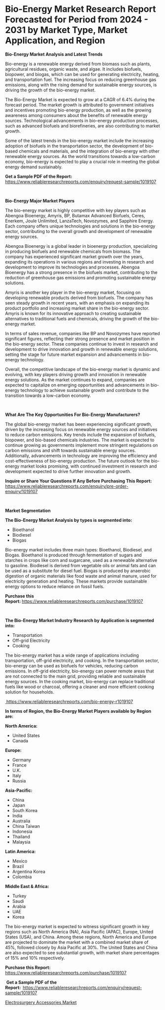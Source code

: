 <p><h1>Bio-Energy Market Research Report Forecasted for Period from 2024 -  2031 by Market Type, Market Application, and Region</h1></p><p><strong>Bio-Energy Market Analysis and Latest Trends</strong></p>
<p><p>Bio-energy is a renewable energy derived from biomass such as plants, agricultural residues, organic waste, and algae. It includes biofuels, biopower, and biogas, which can be used for generating electricity, heating, and transportation fuel. The increasing focus on reducing greenhouse gas emissions, along with the rising demand for sustainable energy sources, is driving the growth of the bio-energy market.</p><p>The Bio-Energy Market is expected to grow at a CAGR of 6.4% during the forecast period. The market growth is attributed to government initiatives and incentives promoting bio-energy production, as well as the growing awareness among consumers about the benefits of renewable energy sources. Technological advancements in bio-energy production processes, such as advanced biofuels and biorefineries, are also contributing to market growth.</p><p>Some of the latest trends in the bio-energy market include the increasing adoption of biofuels in the transportation sector, the development of bio-based chemicals and materials, and the integration of bio-energy with other renewable energy sources. As the world transitions towards a low-carbon economy, bio-energy is expected to play a crucial role in meeting the global energy demand sustainably.</p></p>
<p><strong>Get a Sample PDF of the Report:&nbsp;</strong> <a href="https://www.reliableresearchreports.com/enquiry/request-sample/1019107">https://www.reliableresearchreports.com/enquiry/request-sample/1019107</a></p>
<p>&nbsp;</p>
<p><strong>Bio-Energy Major Market Players</strong></p>
<p><p>The bio-energy market is highly competitive with key players such as Abengoa Bioenergy, Amyris, BP, Butamax Advanced Biofuels, Ceres, Enerkem, Joule Unlimited, LanzaTech, Novozymes, and Sapphire Energy. Each company offers unique technologies and solutions in the bio-energy sector, contributing to the overall growth and development of renewable energy sources.</p><p>Abengoa Bioenergy is a global leader in bioenergy production, specializing in producing biofuels and renewable chemicals from biomass. The company has experienced significant market growth over the years, expanding its operations in various regions and investing in research and development to improve its technologies and processes. Abengoa Bioenergy has a strong presence in the biofuels market, contributing to the reduction of greenhouse gas emissions and promoting sustainable energy solutions.</p><p>Amyris is another key player in the bio-energy market, focusing on developing renewable products derived from biofuels. The company has seen steady growth in recent years, with an emphasis on expanding its product portfolio and increasing market share in the bio-energy sector. Amyris is known for its innovative approach to creating sustainable alternatives to traditional fuels and chemicals, driving the growth of the bio-energy market.</p><p>In terms of sales revenue, companies like BP and Novozymes have reported significant figures, reflecting their strong presence and market position in the bio-energy sector. These companies continue to invest in research and development to drive innovation and growth in renewable energy solutions, setting the stage for future market expansion and advancements in bio-energy technology.</p><p>Overall, the competitive landscape of the bio-energy market is dynamic and evolving, with key players driving growth and innovation in renewable energy solutions. As the market continues to expand, companies are expected to capitalize on emerging opportunities and advancements in bio-energy technology to achieve sustainable growth and contribute to the transition towards a low-carbon economy.</p></p>
<p>&nbsp;</p>
<p><strong>What Are The Key Opportunities For Bio-Energy Manufacturers?</strong></p>
<p><p>The global bio-energy market has been experiencing significant growth, driven by the increasing focus on renewable energy sources and initiatives to reduce carbon emissions. Key trends include the expansion of biofuels, biopower, and bio-based chemicals industries. The market is expected to continue growing as governments implement more stringent regulations on carbon emissions and shift towards sustainable energy sources. Additionally, advancements in technology are improving the efficiency and cost-effectiveness of bio-energy production. The future outlook for the bio-energy market looks promising, with continued investment in research and development expected to drive further innovation and growth.</p></p>
<p><strong>Inquire or Share Your Questions If Any Before Purchasing This Report:</strong> <a href="https://www.reliableresearchreports.com/enquiry/pre-order-enquiry/1019107">https://www.reliableresearchreports.com/enquiry/pre-order-enquiry/1019107</a></p>
<p>&nbsp;</p>
<p><strong>Market Segmentation</strong></p>
<p><strong>The Bio-Energy Market Analysis by types is segmented into:</strong></p>
<p><ul><li>Bioethanol</li><li>Biodiesel</li><li>Biogas</li></ul></p>
<p><p>Bio-energy market includes three main types: Bioethanol, Biodiesel, and Biogas. Bioethanol is produced through fermentation of sugars and starches in crops like corn and sugarcane, used as a renewable alternative to gasoline. Biodiesel is derived from vegetable oils or animal fats and can be used as a substitute for diesel fuel. Biogas is produced by anaerobic digestion of organic materials like food waste and animal manure, used for electricity generation and heating. These markets provide sustainable energy options to reduce reliance on fossil fuels.</p></p>
<p><strong>Purchase this Report:&nbsp;</strong><a href="https://www.reliableresearchreports.com/purchase/1019107">https://www.reliableresearchreports.com/purchase/1019107</a></p>
<p>&nbsp;</p>
<p><strong>The Bio-Energy Market Industry Research by Application is segmented into:</strong></p>
<p><ul><li>Transportation</li><li>Off-grid Electricity</li><li>Cooking</li></ul></p>
<p><p>The bio-energy market has a wide range of applications including transportation, off-grid electricity, and cooking. In the transportation sector, bio-energy can be used as biofuels for vehicles, reducing carbon emissions. In off-grid electricity, bio-energy can power remote areas that are not connected to the main grid, providing reliable and sustainable energy sources. In the cooking market, bio-energy can replace traditional fuels like wood or charcoal, offering a cleaner and more efficient cooking solution for households.</p></p>
<p><a href="https://www.reliableresearchreports.com/bio-energy-r1019107">&nbsp;https://www.reliableresearchreports.com/bio-energy-r1019107</a></p>
<p><strong>In terms of Region, the Bio-Energy Market Players available by Region are:</strong></p>
<p>
    <p> <strong> North America: </strong>
        <ul>
            <li>United States</li>
            <li>Canada</li>
        </ul>
        </p> 
    <p> <strong> Europe: </strong>
        <ul>
            <li>Germany</li>
            <li>France</li>
            <li>U.K.</li>
            <li>Italy</li>
            <li>Russia</li>
        </ul>
        </p> 
    <p> <strong> Asia-Pacific: </strong>
        <ul>
            <li>China</li>
            <li>Japan</li>
            <li>South Korea</li>
            <li>India</li>
            <li>Australia</li>
            <li>China Taiwan</li>
            <li>Indonesia</li>
            <li>Thailand</li>
            <li>Malaysia</li>
        </ul>
        </p> 
    <p> <strong> Latin America: </strong>
        <ul>
            <li>Mexico</li>
            <li>Brazil</li>
            <li>Argentina Korea</li>
            <li>Colombia</li>
        </ul>
        </p> 
    <p> <strong> Middle East & Africa: </strong>
        <ul>
            <li>Turkey</li>
            <li>Saudi</li>
            <li>Arabia</li>
            <li>UAE</li>
            <li>Korea</li>
        </ul>
    </p>
    </p>
<p><p>The bio-energy market is expected to witness significant growth in key regions such as North America (NA), Asia Pacific (APAC), Europe, United States (USA), and China. Among these regions, North America and Europe are projected to dominate the market with a combined market share of 45%, followed closely by Asia Pacific at 30%. The United States and China are also expected to see substantial growth, with market share percentages of 15% and 10% respectively.</p></p>
<p><strong>Purchase this Report: </strong><a href="https://www.reliableresearchreports.com/purchase/1019107">https://www.reliableresearchreports.com/purchase/1019107</a></p>
<p>&nbsp;<strong>Get a Sample PDF of the Report:&nbsp;&nbsp;</strong><a href="https://www.reliableresearchreports.com/enquiry/request-sample/1019107">https://www.reliableresearchreports.com/enquiry/request-sample/1019107</a></p>
<p><strong></strong></p>
<p><p><a href="https://github.com/lbird53714/Market-Research-Report-List-4/blob/main/electrosurgery-accessories-market.md">Electrosurgery Accessories Market</a></p></p>
